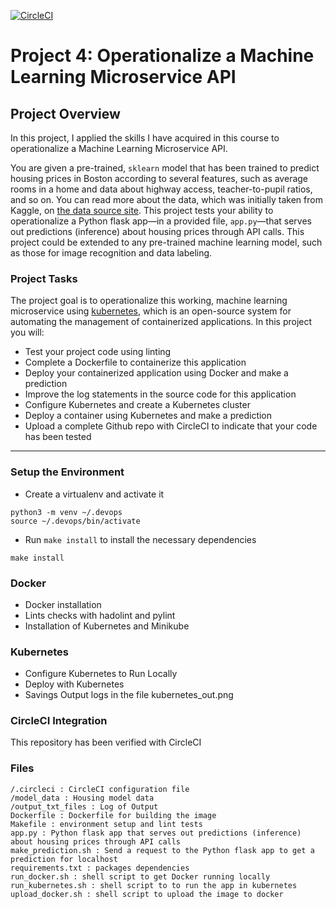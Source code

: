 [![CircleCI](https://circleci.com/gh/mehmetincefidan/Operationalize-a-Machine-Learning-Microservice-API/tree/master.svg?style=svg)](https://circleci.com/gh/mehmetincefidan/Operationalize-a-Machine-Learning-Microservice-API/tree/master)

# Project 4: Operationalize a Machine Learning Microservice API 

## Project Overview

In this project, I applied the skills I have acquired in this course to operationalize a Machine Learning Microservice API. 

You are given a pre-trained, `sklearn` model that has been trained to predict housing prices in Boston according to several features, such as average rooms in a home and data about highway access, teacher-to-pupil ratios, and so on. You can read more about the data, which was initially taken from Kaggle, on [the data source site](https://www.kaggle.com/c/boston-housing). This project tests your ability to operationalize a Python flask app—in a provided file, `app.py`—that serves out predictions (inference) about housing prices through API calls. This project could be extended to any pre-trained machine learning model, such as those for image recognition and data labeling.

### Project Tasks

The  project goal is to operationalize this working, machine learning microservice using [kubernetes](https://kubernetes.io/), which is an open-source system for automating the management of containerized applications. In this project you will:

* Test your project code using linting
* Complete a Dockerfile to containerize this application
* Deploy your containerized application using Docker and make a prediction
* Improve the log statements in the source code for this application
* Configure Kubernetes and create a Kubernetes cluster
* Deploy a container using Kubernetes and make a prediction
* Upload a complete Github repo with CircleCI to indicate that your code has been tested

---

### Setup the Environment

* Create a virtualenv and activate it

```
python3 -m venv ~/.devops
source ~/.devops/bin/activate
```

* Run `make install` to install the necessary dependencies
```
make install
```

### Docker

* Docker installation
* Lints checks with hadolint and pylint
* Installation of Kubernetes and Minikube

### Kubernetes

* Configure Kubernetes to Run Locally
* Deploy with Kubernetes
* Savings Output logs in the file kubernetes_out.png

### CircleCI Integration

This repository has been verified with CircleCI

### Files
```
/.circleci : CircleCI configuration file
/model_data : Housing model data
/output_txt_files : Log of Output 
Dockerfile : Dockerfile for building the image 
Makefile : environment setup and lint tests
app.py : Python flask app that serves out predictions (inference) about housing prices through API calls
make_prediction.sh : Send a request to the Python flask app to get a prediction for localhost 
requirements.txt : packages dependencies 
run_docker.sh : shell script to get Docker running locally
run_kubernetes.sh : shell script to to run the app in kubernetes
upload_docker.sh : shell script to upload the image to docker
```
